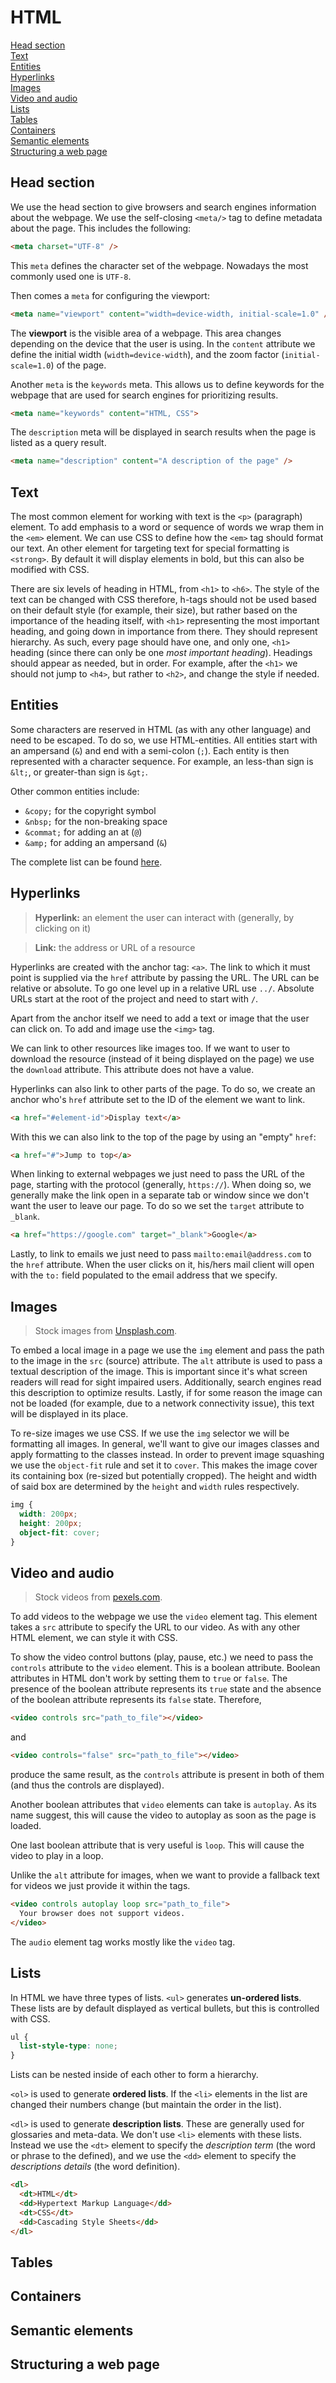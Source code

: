 # HTML

[Head section](#head-section)  
[Text](#text)  
[Entities](#entities)  
[Hyperlinks](#hyperlinks)  
[Images](#images)  
[Video and audio](#video-and-audio)  
[Lists](#lists)  
[Tables](#tables)  
[Containers](#containers)  
[Semantic elements](#semantic-elements)  
[Structuring a web page](#structuring-a-web-page)  

## Head section

We use the head section to give browsers and search engines information about the webpage. We use the self-closing `<meta/>` tag to define metadata about the page. This includes the following:

``` html
<meta charset="UTF-8" />
```

This `meta` defines the character set of the webpage. Nowadays the most commonly used one is `UTF-8`.

Then comes a `meta` for configuring the viewport:

``` html
<meta name="viewport" content="width=device-width, initial-scale=1.0" />
```

The **viewport** is the visible area of a webpage. This area changes depending on the device that the user is using. In the `content` attribute we define the initial width (`width=device-width`), and the zoom factor (`initial-scale=1.0`) of the page.

Another `meta` is the `keywords` meta. This allows us to define keywords for the webpage that are used for search engines for prioritizing results.

``` html
<meta name="keywords" content="HTML, CSS">
```

The `description` meta will be displayed in search results when the page is listed as a query result.

``` html
<meta name="description" content="A description of the page" />
```

## Text

The most common element for working with text is the `<p>` (paragraph) element. To add emphasis to a word or sequence of words we wrap them in the `<em>` element. We can use CSS to define how the `<em>` tag should format our text. An other element for targeting text for special formatting is `<strong>`. By default it will display elements in bold, but this can also be modified with CSS.

There are six levels of heading in HTML, from `<h1>` to `<h6>`. The style of the text can be changed with CSS therefore, h-tags should not be used based on their default style (for example, their size), but rather based on the importance of the heading itself, with `<h1>` representing the most important heading, and going down in importance from there. They should represent hierarchy. As such, every page should have one, and only one, `<h1>` heading (since there can only be one *most important heading*). Headings should appear as needed, but in order. For example, after the `<h1>` we should not jump to `<h4>`, but rather to `<h2>`, and change the style if needed.

## Entities

Some characters are reserved in HTML (as with any other language) and need to be escaped. To do so, we use HTML-entities. All entities start with an ampersand (`&`) and end with a semi-colon (`;`). Each entity is then represented with a character sequence. For example, an less-than sign is `&lt;`, or greater-than sign is `&gt;`.

Other common entities include:

- `&copy;` for the copyright symbol
- `&nbsp;` for the non-breaking space
- `&commat;` for adding an at (`@`)
- `&amp;` for adding an ampersand (`&`)

The complete list can be found [here](https://dev.w3.org/html5/html-author/charref).

## Hyperlinks

> **Hyperlink:** an element the user can interact with (generally, by clicking on it)

> **Link:** the address or URL of a resource

Hyperlinks are created with the anchor tag: `<a>`. The link to which it must point is supplied via the `href` attribute by passing the URL. The URL can be relative or absolute. To go one level up in a relative URL use `../`. Absolute URLs start at the root of the project and need to start with `/`.

Apart from the anchor itself we need to add a text or image that the user can click on. To add and image use the `<img>` tag.

We can link to other resources like images too. If we want to user to download the resource (instead of it being displayed on the page) we use the `download` attribute. This attribute does not have a value.

Hyperlinks can also link to other parts of the page. To do so, we create an anchor who's `href` attribute set to the ID of the element we want to link.

``` html
<a href="#element-id">Display text</a>
```

With this we can also link to the top of the page by using an "empty" `href`:

``` html
<a href="#">Jump to top</a>
```

When linking to external webpages we just need to pass the URL of the page, starting with the protocol (generally, `https://`). When doing so, we generally make the link open in a separate tab or window since we don't want the user to leave our page. To do so we set the `target` attribute to `_blank`.

``` html
<a href="https://google.com" target="_blank">Google</a>
```

Lastly, to link to emails we just need to pass `mailto:email@address.com` to the `href` attribute. When the user clicks on it, his/hers mail client will open with the `to:` field populated to the email address that we specify.

## Images

> Stock images from [Unsplash.com](https://unsplash.com/).

To embed a local image in a page we use the `img` element and pass the path to the image in the `src` (source) attribute. The `alt` attribute is used to pass a textual description of the image. This is important since it's what screen readers will read for sight impaired users. Additionally, search engines read this description to optimize results. Lastly, if for some reason the image can not be loaded (for example, due to a network connectivity issue), this text will be displayed in its place.

To re-size images we use CSS. If we use the `img` selector we will be formatting all images. In general, we'll want to give our images classes and apply formatting to the classes instead. In order to prevent image squashing we use the `object-fit` rule and set it to `cover`. This makes the image cover its containing box (re-sized but potentially cropped). The height and width of said box are determined by the `height` and `width` rules respectively.

``` css
img {
  width: 200px;
  height: 200px;
  object-fit: cover;
}
```

## Video and audio

> Stock videos from [pexels.com](https://www.pexels.com/).

To add videos to the webpage we use the `video` element tag. This element takes a `src` attribute to specify the URL to our video. As with any other HTML element, we can style it with CSS.

To show the video control buttons (play, pause, etc.) we need to pass the `controls` attribute to the `video` element. This is a boolean attribute. Boolean attributes in HTML don't work by setting them to `true` or `false`. The presence of the boolean attribute represents its `true` state and the absence of the boolean attribute represents its `false` state. Therefore, 

``` html
<video controls src="path_to_file"></video>
```

and

``` html
<video controls="false" src="path_to_file"></video>
```

produce the same result, as the `controls` attribute is present in both of them (and thus the controls are displayed).

Another boolean attributes that `video` elements can take is `autoplay`. As its name suggest, this will cause the video to autoplay as soon as the page is loaded.

One last boolean attribute that is very useful is `loop`. This will cause the video to play in a loop.

Unlike the `alt` attribute for images, when we want to provide a fallback text for videos we just provide it within the tags.

``` html
<video controls autoplay loop src="path_to_file">
  Your browser does not support videos.
</video>
```

The `audio` element tag works mostly like the `video` tag.

## Lists

In HTML we have three types of lists. `<ul>` generates **un-ordered lists**. These lists are by default displayed as vertical bullets, but this is controlled with CSS.

``` css
ul {
  list-style-type: none;
}
```

Lists can be nested inside of each other to form a hierarchy.

`<ol>` is used to generate **ordered lists**. If the `<li>` elements in the list are changed their numbers change (but maintain the order in the list).

`<dl>` is used to generate **description lists**. These are generally used for glossaries and meta-data. We don't use `<li>` elements with these lists. Instead we use the `<dt>` element to specify the *description term* (the word or phrase to the defined), and we use the `<dd>` element to specify the *descriptions details* (the word definition).

``` html
<dl>
  <dt>HTML</dt>
  <dd>Hypertext Markup Language</dd>
  <dt>CSS</dt>
  <dd>Cascading Style Sheets</dd>
</dl>
```

## Tables

## Containers

## Semantic elements

## Structuring a web page
